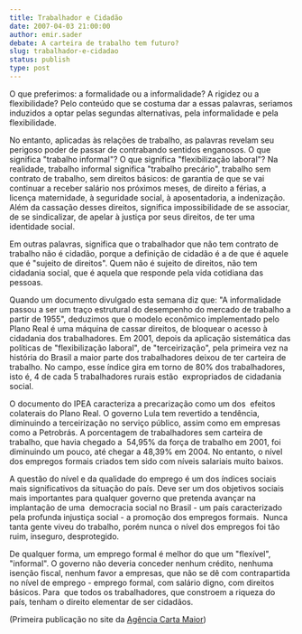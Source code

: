 ```yaml
---
title: Trabalhador e Cidadão
date: 2007-04-03 21:00:00
author: emir.sader
debate: A carteira de trabalho tem futuro?
slug: trabalhador-e-cidadao
status: publish 
type: post
---
```


  
O que preferimos: a formalidade ou a informalidade? A rigidez ou a
flexibilidade? Pelo conteúdo que se costuma dar a essas palavras,
seriamos induzidos a optar pelas segundas alternativas, pela
informalidade e pela flexibilidade.    
  
 No entanto, aplicadas às
relações de trabalho, as palavras revelam seu perigoso poder de passar
de contrabando sentidos enganosos. O que significa "trabalho informal"?
O que significa "flexibilização laboral"? Na realidade, trabalho informal significa "trabalho precário", trabalho sem contrato de trabalho, sem direitos básicos: de garantia de que se vai continuar a
receber salário nos próximos meses, de direito a férias, a licença
maternidade, à seguridade social, à aposentadoria, a indenização. Além
da cassação desses direitos, significa impossibilidade de se associar,
de se sindicalizar, de apelar à justiça por seus direitos, de ter uma identidade social.   
  
 Em outras palavras, significa que o
trabalhador que não tem contrato de trabalho não é cidadão, porque a
definição de cidadão é a de que é aquele que é "sujeito de direitos".
Quem não é sujeito de direitos, não tem cidadania social, que é aquela
que responde pela vida cotidiana das pessoas.    
  
Quando um
documento divulgado esta semana diz que: "A informalidade passou a ser
um traço estrutural do desempenho do mercado de trabalho a partir de
1955", deduzimos que o modelo econômico implementado pelo Plano Real é
uma máquina de cassar direitos, de bloquear o acesso à cidadania dos
trabalhadores. Em 2001, depois da aplicação sistemática das políticas
de "flexibilização laboral", de "terceirização", pela primeira vez na
história do Brasil a maior parte dos trabalhadores deixou de ter
carteira de trabalho. No campo, esse índice gira em torno de 80% dos trabalhadores, isto é, 4 de cada 5 trabalhadores rurais estão  expropriados de cidadania social.    
  
O documento do IPEA
caracteriza a precarização como um dos  efeitos colaterais do Plano
Real. O governo Lula tem revertido a tendência, diminuindo a
terceirização no serviço público, assim como em empresas como a
Petrobrás. A porcentagem de trabalhadores sem carteira de trabalho, que
havia chegado a  54,95% da força de trabalho em 2001, foi diminuindo um pouco, até chegar a 48,39% em 2004. No entanto, o nível dos empregos
formais criados tem sido com níveis salariais muito baixos.    
  
A
questão do nível e da qualidade do emprego é um dos índices sociais
mais significativos da situação do país. Deve ser um dos objetivos
sociais mais importantes para qualquer governo que pretenda avançar na
implantação de uma  democracia social no Brasil - um país caracterizado
pela profunda injustiça social - a promoção dos empregos formais.  Nunca
tanta gente viveu do trabalho, porém nunca o nível dos empregos foi tão
ruim, inseguro, desprotegido.    
  
De qualquer forma, um emprego
formal é melhor do que um "flexível", "informal". O governo não deveria
conceder nenhum crédito, nenhuma isenção fiscal, nenhum favor a
empresas, que não se dê com contrapartida no nível de emprego - emprego
formal, com salário digno, com direitos básicos. Para  que todos os
trabalhadores, que constroem a riqueza do  país, tenham o direito
elementar de ser cidadãos.    
  
(Primeira publicação no site da [Agência Carta Maior](http://agenciacartamaior.uol.com.br/templates/postMostrar.cfm?blog_id=1&post_id=36))  

